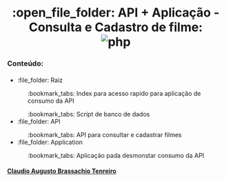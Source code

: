 <h1 align='center'>
 :open_file_folder: API + Aplicação - Consulta e Cadastro de filme:
  <br>
  <img src="https://img.shields.io/badge/php-%23777BB4.svg?style=for-the-badge&logo=php&logoColor=white" alt="php" />
</h1>
<h3>
Conteúdo:
</h3>

<h4></h4>
<ul>
  <li>:file_folder: Raiz</li>
    <ul>:bookmark_tabs: Index para acesso rapido para aplicação de consumo da API</ul>
    <ul>:bookmark_tabs: Script de banco de dados</ul>
  <li>:file_folder: API</li>
    <ul>:bookmark_tabs: API para consultar e cadastrar filmes</ul>
  <li>:file_folder: Application</li>
    <ul>:bookmark_tabs: Aplicação pada desmonstar consumo da API</ul>
  
</ul>

<h4><a href="https://github.com/ClaudioAugustoBT">Claudio Augusto Brassachio Tenreiro</a></h4>
